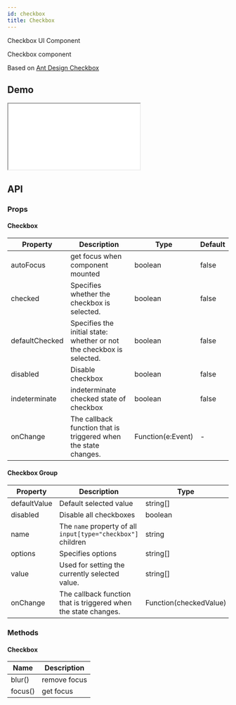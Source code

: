 ```yaml
---
id: checkbox
title: Checkbox
---
```


Checkbox UI Component

Checkbox component

Based on [Ant Design Checkbox](https://ant.design/components/checkbox/)


## Demo

<iframe src="/storybook-static/iframe.html?id=components-checkbox--default"></iframe>

## API

### Props

#### Checkbox

| Property | Description | Type | Default |
| --- | --- | --- | --- |
| autoFocus | get focus when component mounted | boolean | false |
| checked | Specifies whether the checkbox is selected. | boolean | false |
| defaultChecked | Specifies the initial state: whether or not the checkbox is selected. | boolean | false |
| disabled | Disable checkbox | boolean | false |
| indeterminate | indeterminate checked state of checkbox | boolean | false |
| onChange | The callback function that is triggered when the state changes. | Function(e:Event) | - |

#### Checkbox Group

| Property | Description | Type | Default |
| --- | --- | --- | --- |
| defaultValue | Default selected value | string\[] | \[] |
| disabled | Disable all checkboxes | boolean | false |
| name | The `name` property of all `input[type="checkbox"]` children | string | - |
| options | Specifies options | string\[] | \[] |
| value | Used for setting the currently selected value. | string\[] | \[] |
| onChange | The callback function that is triggered when the state changes. | Function(checkedValue) | - |

### Methods

#### Checkbox

| Name    | Description  |
| ------- | ------------ |
| blur()  | remove focus |
| focus() | get focus    |
